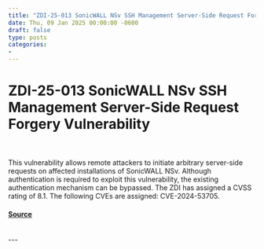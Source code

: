 ```yaml
---
title: "ZDI-25-013 SonicWALL NSv SSH Management Server-Side Request Forgery Vulnerability"
date: Thu, 09 Jan 2025 00:00:00 -0600
draft: false
type: posts
categories: 
- 
---
```

# ZDI-25-013 SonicWALL NSv SSH Management Server-Side Request Forgery Vulnerability

<br/>

<br/>
This vulnerability allows remote attackers to initiate arbitrary server-side requests on affected installations of SonicWALL NSv. Although authentication is required to exploit this vulnerability, the existing authentication mechanism can be bypassed. The ZDI has assigned a CVSS rating of 8.1. The following CVEs are assigned: CVE-2024-53705.

#### [Source](http://www.zerodayinitiative.com/advisories/ZDI-25-013/)

<br/>
---
